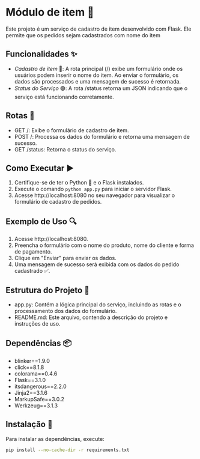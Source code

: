 # Módulo de item 🛒

Este projeto é um serviço de cadastro de item desenvolvido com Flask. Ele permite que os pedidos sejam cadastrados com nome do item

## Funcionalidades ✨

- *Cadastro de item* 📝: A rota principal (/) exibe um formulário onde os usuários podem inserir o nome do item. Ao enviar o formulário, os dados são processados e uma mensagem de sucesso é retornada.
- *Status do Serviço* 🟢: A rota /status retorna um JSON indicando que o serviço está funcionando corretamente.

## Rotas 🔄

- GET /: Exibe o formulário de cadastro de item.
- POST /: Processa os dados do formulário e retorna uma mensagem de sucesso.
- GET /status: Retorna o status do serviço.

## Como Executar ▶️

1. Certifique-se de ter o Python 🐍 e o Flask instalados.
2. Execute o comando `python app.py` para iniciar o servidor Flask.
3. Acesse http://localhost:8080 no seu navegador para visualizar o formulário de cadastro de pedidos.

## Exemplo de Uso 🔍

1. Acesse http://localhost:8080.
2. Preencha o formulário com o nome do produto, nome do cliente e forma de pagamento.
3. Clique em "Enviar" para enviar os dados.
4. Uma mensagem de sucesso será exibida com os dados do pedido cadastrado ✅.

## Estrutura do Projeto 📁

- app.py: Contém a lógica principal do serviço, incluindo as rotas e o processamento dos dados do formulário.
- README.md: Este arquivo, contendo a descrição do projeto e instruções de uso.

## Dependências 📦

- blinker==1.9.0
- click==8.1.8
- colorama==0.4.6
- Flask==3.1.0
- itsdangerous==2.2.0
- Jinja2==3.1.6
- MarkupSafe==3.0.2
- Werkzeug==3.1.3

## Instalação 🔧

Para instalar as dependências, execute:

```bash
pip install --no-cache-dir -r requirements.txt
